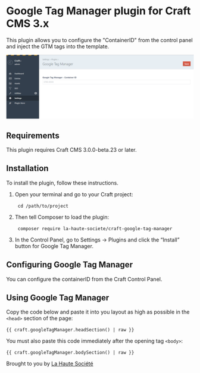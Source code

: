 # Google Tag Manager plugin for Craft CMS 3.x

This plugin allows you to configure the "ContainerID" from the control panel 
and inject the GTM tags into the template.

![Screenshot](resources/img/plugin-screenshot.png)

## Requirements

This plugin requires Craft CMS 3.0.0-beta.23 or later.

## Installation

To install the plugin, follow these instructions.

1. Open your terminal and go to your Craft project:

        cd /path/to/project

2. Then tell Composer to load the plugin:

        composer require la-haute-societe/craft-google-tag-manager

3. In the Control Panel, go to Settings → Plugins and click the “Install” button for Google Tag Manager.


## Configuring Google Tag Manager

You can configure the containerID from the Craft Control Panel.


## Using Google Tag Manager

Copy the code below and paste it into you layout as high as possible in the `<head>` section 
of the page:
```
{{ craft.googleTagManager.headSection() | raw }}
```

You must also paste this code immediately after the opening tag `<body>`:
```
{{ craft.googleTagManager.bodySection() | raw }}
```



Brought to you by [La Haute Société](https://www.lahautesociete.com)
